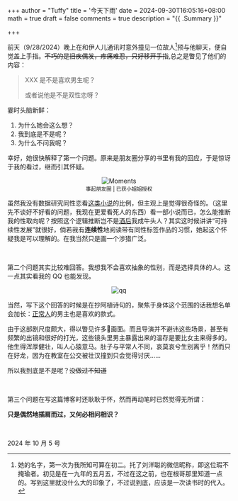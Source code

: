 +++
author = "Tuffy"
title = '今天下雨'
date = 2024-09-30T16:05:16+08:00
math = true 
draft = false
comments = true
description = "{{ .Summary }}"

+++

前天（9/28/2024）晚上在和伊人儿通讯时意外撞见一位故人[^1]预与他聊天，便自觉盖上手指。~~不巧的是旧疾偶发，疼痛难忍，只好移开手指~~,总之是瞥见了他们的内容：

>XXX 是不是喜欢男生呢？
>
>或者说他是不是双性恋呀？

霎时头脑新鲜：

1. 为什么她会这么想？
2. 我到底是不是呢？
3. 为什么不问我呢？

幸好，她很快解释了第一个问题。原来是朋友圈分享的书里有我的回应，于是惊讶于我的看过，继而引其怀疑。

<div style="display: flex; justify-content: center; flex-direction: column; align-items: center;">
  <img src="/images/moments.jpg" alt="Moments" class="img-apple">
  <small style="text-align: center;">事起朋友圈 | 已获小姐姐授权</small>
</div>





[^1]: 她的名字，第一次为我所知可算在初二。托了刘洋聪的微信昵称，即这位瑕不掩瑜者。初见是在一九年的五月五，不过在这之前，也在根哥那里知道一点的。写到这里就没什么大的印象了，不过说到底，应该是一次读书时的代入。

虽然我没有数据研究同性恋看[这类小说](https://www.goodreads.com/book/show/36336078-call-me-by-your-name)的比例，但主观上是觉得很奇怪的。（这里先不谈好不好看的问题，我现在更爱看死人的东西）看一部小说而已，怎么能推断我的性取向呢？按照这个逻辑推断岂不是[酒后](https://5zui.com/yuedu-m/jingdian-m/5753-lingshuhua)我成牛头人？其实这时候讲讲“可持续性发展”就很好，倘若我有**连续性**地阅读带有同性标签作品的习惯，她起这个怀疑我是可以理解的。在我当然只是画一个涉猎广泛。

<br>

第二个问题其实比较难回答。我想我不会喜欢抽象的性别，而是选择具体的人。这一点其实看我的 QQ 也能发现。

<div style="display: flex; justify-content: center; flex-direction: column; align-items: center;">
  <img src="/images/qq.jpg" alt="qq" class="img-apple">
  <small style="text-align: center;"></small>
</div>

当然，写下这个回答的时候是在抄阿植诗句的，聚焦于身体这个范围的话我想名单会加长：[正常人](https://www.4kvm.net/episodes/普通人-1-11)的男主也是喜欢的款式。

由于这部剧尺度颇大，得以瞥见许多🔞画面。而且导演并不避讳这些场景，甚至有频繁的出镜和很好的打光，这些镜头里男主暴露出来的温存是要比女主来得多的。他生得浑厚健壮，叫人心猿意马。肚子与平常人不同，哀莫哀兮生别离乎！然而只在好龙，因为在教室在公交被壮汉撞到只会觉得讨厌……

所以我到底是不是呢？~~没做过不知道~~

<br>

第三个问题在写这篇博客时还耿耿于怀，然而再动笔时已然觉得无所谓：

**只是偶然地插肩而过，又何必相问相识？**

<br>

2024 年 10 月 5 号
